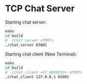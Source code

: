 # TCP Chat Server

Starting chat server:

```sh
make
cd build
# ./chat_server <PORT>
./chat_server 65001
```

Starting chat client (New Terminal):

```sh
make
cd build
# ./chat_client <IP_ADDRESS> <PORT>
./chat_client 127.0.0.1 65001
```
